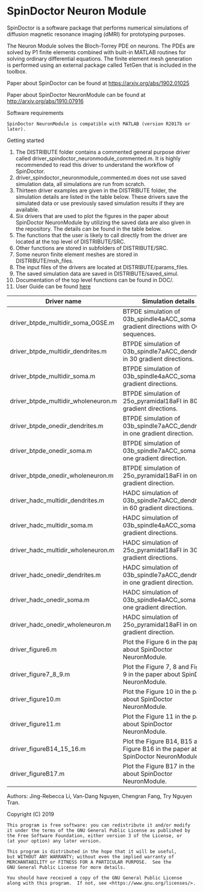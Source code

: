 # SpinDoctor Neuron Module

SpinDoctor is a software package that performs numerical simulations of diffusion magnetic resonance imaging (dMRI) for prototyping purposes.  

The Neuron Module solves the Bloch-Torrey PDE on neurons. The PDEs are solved by P1 finite elements combined with built-in MATLAB routines for solving ordinary differential equations. The finite element mesh generation is performed using an external package called TetGen that is included in the toolbox.

Paper about SpinDoctor can be found at https://arxiv.org/abs/1902.01025

Paper about SpinDoctor NeuronModule can be found at http://arxiv.org/abs/1910.07916

Software requirements

	SpinDoctor NeuronModule is compatible with MATLAB (version R2017b or later).

Getting started
1) The DISTRIBUTE folder contains a commented general purpose driver called driver_spindoctor_neuronmodule_commented.m. It is highly recommended to read this driver to understand the workflow of SpinDoctor. 
2) driver_spindoctor_neuronmodule_commented.m does not use saved simulation data, all simulations are run from scratch.
3) Thirteen driver examples are given in the DISTRIBUTE folder, the simulation details are listed in the table below. These drivers save the simulated data or use previously saved simulation results if they are available.
4) Six drivers that are used to plot the figures in the paper about SpinDoctor NeuronModule by utilizing the saved data are also given in the repository. The details can be found in the table below.
4) The functions that the user is likely to call directly from the driver are located at the top level of DISTRIBUTE/SRC.
5) Other functions are stored in subfolders of DISTRIBUTE/SRC.
6) Some neuron finite element meshes are stored in DISTRIBUTE/msh_files.
7) The input files of the drivers are located at DISTRIBUTE/params_files.
8) The saved simulation data are saved in DISTRIBUTE/saved_simul.
9) Documentation of the top level functions can be found in DOC/.
10) User Guide can be found [here](https://github.com/jingrebeccali/SpinDoctor/blob/NeuronModule/User%20Guide.pdf)

| Driver name                         	| Simulation details                                                                       	|
|-------------------------------------	|------------------------------------------------------------------------------------------	|
| driver_btpde_multidir_soma_OGSE.m   	| BTPDE simulation of 03b_spindle4aACC_soma in 30 gradient directions with OGSE sequences. 	|
| driver_btpde_multidir_dendrites.m   	| BTPDE simulation of 03b_spindle7aACC_dendrites_1 in 30 gradient directions.              	|
| driver_btpde_multidir_soma.m        	| BTPDE simulation of 03b_spindle4aACC_soma in 60 gradient directions.                     	|
| driver_btpde_multidir_wholeneuron.m 	| BTPDE simulation of 25o_pyramidal18aFI in 80 gradient directions.                        	|
| driver_btpde_onedir_dendrites.m     	| BTPDE simulation of 03b_spindle7aACC_dendrites_1 in one gradient direction.              	|
| driver_btpde_onedir_soma.m          	| BTPDE simulation of 03b_spindle7aACC_soma in one gradient direction.                     	|
| driver_btpde_onedir_wholeneuron.m   	| BTPDE simulation of 25o_pyramidal18aFI in one gradient direction.                        	|
| driver_hadc_multidir_dendrites.m    	| HADC simulation of 03b_spindle7aACC_dendrites_1 in 60 gradient directions.               	|
| driver_hadc_multidir_soma.m         	| HADC simulation of 03b_spindle4aACC_soma in 30 gradient directions.                      	|
| driver_hadc_multidir_wholeneuron.m  	| HADC simulation of 25o_pyramidal18aFI in 30 gradient directions.                         	|
| driver_hadc_onedir_dendrites.m      	| HADC simulation of 03b_spindle7aACC_dendrites_1 in one gradient direction.               	|
| driver_hadc_onedir_soma.m           	| HADC simulation of 03b_spindle4aACC_soma in one gradient direction.                      	|
| driver_hadc_onedir_wholeneuron.m    	| HADC simulation of 25o_pyramidal18aFI in one gradient direction.                         	|
| driver_figure6.m                    	| Plot the Figure 6 in the paper about SpinDoctor NeuronModule.                            	|
| driver_figure7_8_9.m                	| Plot the Figure 7, 8 and Figure 9 in the paper about SpinDoctor NeuronModule.            	|
| driver_figure10.m                   	| Plot the Figure 10 in the paper about SpinDoctor NeuronModule.                           	|
| driver_figure11.m                   	| Plot the Figure 11 in the paper about SpinDoctor NeuronModule.                           	|
| driver_figureB14_15_16.m            	| Plot the Figure B14, B15 and Figure B16 in the paper about SpinDoctor NeuronModule.      	|
| driver_figureB17.m                  	| Plot the Figure B17 in the paper about SpinDoctor NeuronModule.                          	|

Authors: Jing-Rebecca Li, Van-Dang Nguyen, Chengran Fang, Try Nguyen Tran.

Copyright (C) 2019

	This program is free software: you can redistribute it and/or modify
	it under the terms of the GNU General Public License as published by
	the Free Software Foundation, either version 3 of the License, or
	(at your option) any later version.

	This program is distributed in the hope that it will be useful,
	but WITHOUT ANY WARRANTY; without even the implied warranty of
	MERCHANTABILITY or FITNESS FOR A PARTICULAR PURPOSE.  See the
	GNU General Public License for more details.

	You should have received a copy of the GNU General Public License
	along with this program.  If not, see <https://www.gnu.org/licenses/>.
